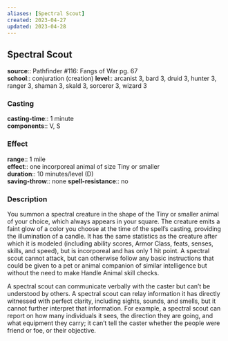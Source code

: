 ```yaml
---
aliases: [Spectral Scout]
created: 2023-04-27
updated: 2023-04-28
---
```


## Spectral Scout

**source**:: Pathfinder \#116: Fangs of War pg. 67  
**school**:: conjuration (creation)
**level**:: arcanist 3, bard 3, druid 3, hunter 3, ranger 3, shaman 3, skald 3, sorcerer 3, wizard 3

### Casting

**casting-time**:: 1 minute  
**components**:: V, S

### Effect

**range**:: 1 mile  
**effect**:: one incorporeal animal of size Tiny or smaller  
**duration**:: 10 minutes/level (D)  
**saving-throw**:: none
**spell-resistance**:: no

### Description

You summon a spectral creature in the shape of the Tiny or smaller animal of your choice, which always appears in your square. The creature emits a faint glow of a color you choose at the time of the spell’s casting, providing the illumination of a candle. It has the same statistics as the creature after which it is modeled (including ability scores, Armor Class, feats, senses, skills, and speed), but is incorporeal and has only 1 hit point. A spectral scout cannot attack, but can otherwise follow any basic instructions that could be given to a pet or animal companion of similar intelligence but without the need to make Handle Animal skill checks.  
  
A spectral scout can communicate verbally with the caster but can’t be understood by others. A spectral scout can relay information it has directly witnessed with perfect clarity, including sights, sounds, and smells, but it cannot further interpret that information. For example, a spectral scout can report on how many individuals it sees, the direction they are going, and what equipment they carry; it can’t tell the caster whether the people were friend or foe, or their objective.
